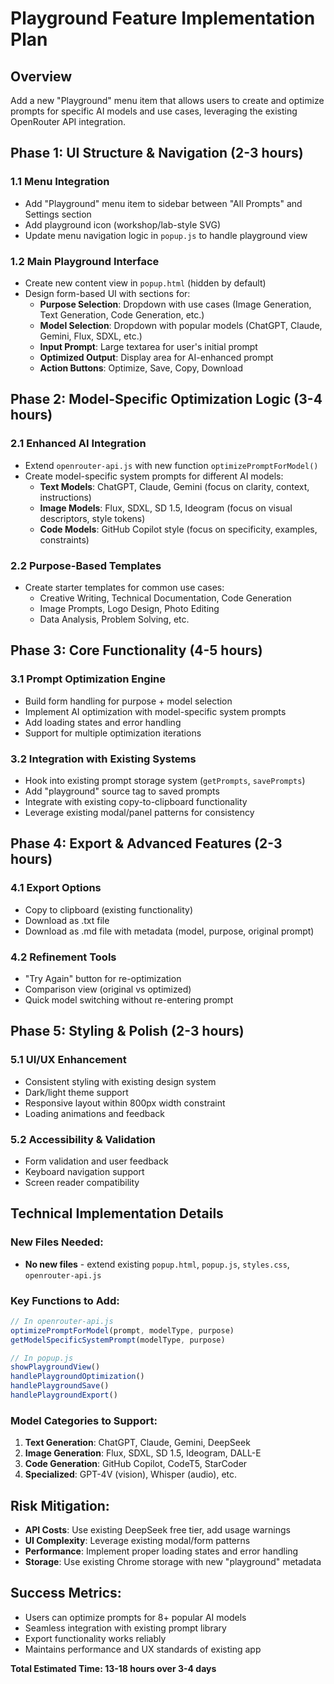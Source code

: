 # Playground Feature Implementation Plan

## Overview
Add a new "Playground" menu item that allows users to create and optimize prompts for specific AI models and use cases, leveraging the existing OpenRouter API integration.

## Phase 1: UI Structure & Navigation (2-3 hours)

### 1.1 Menu Integration
- Add "Playground" menu item to sidebar between "All Prompts" and Settings section
- Add playground icon (workshop/lab-style SVG)
- Update menu navigation logic in `popup.js` to handle playground view

### 1.2 Main Playground Interface
- Create new content view in `popup.html` (hidden by default)
- Design form-based UI with sections for:
  - **Purpose Selection**: Dropdown with use cases (Image Generation, Text Generation, Code Generation, etc.)
  - **Model Selection**: Dropdown with popular models (ChatGPT, Claude, Gemini, Flux, SDXL, etc.)
  - **Input Prompt**: Large textarea for user's initial prompt
  - **Optimized Output**: Display area for AI-enhanced prompt
  - **Action Buttons**: Optimize, Save, Copy, Download

## Phase 2: Model-Specific Optimization Logic (3-4 hours)

### 2.1 Enhanced AI Integration
- Extend `openrouter-api.js` with new function `optimizePromptForModel()`
- Create model-specific system prompts for different AI models:
  - **Text Models**: ChatGPT, Claude, Gemini (focus on clarity, context, instructions)
  - **Image Models**: Flux, SDXL, SD 1.5, Ideogram (focus on visual descriptors, style tokens)
  - **Code Models**: GitHub Copilot style (focus on specificity, examples, constraints)

### 2.2 Purpose-Based Templates
- Create starter templates for common use cases:
  - Creative Writing, Technical Documentation, Code Generation
  - Image Prompts, Logo Design, Photo Editing
  - Data Analysis, Problem Solving, etc.

## Phase 3: Core Functionality (4-5 hours)

### 3.1 Prompt Optimization Engine
- Build form handling for purpose + model selection
- Implement AI optimization with model-specific system prompts
- Add loading states and error handling
- Support for multiple optimization iterations

### 3.2 Integration with Existing Systems
- Hook into existing prompt storage system (`getPrompts`, `savePrompts`)
- Add "playground" source tag to saved prompts
- Integrate with existing copy-to-clipboard functionality
- Leverage existing modal/panel patterns for consistency

## Phase 4: Export & Advanced Features (2-3 hours)

### 4.1 Export Options
- Copy to clipboard (existing functionality)
- Download as .txt file
- Download as .md file with metadata (model, purpose, original prompt)

### 4.2 Refinement Tools
- "Try Again" button for re-optimization
- Comparison view (original vs optimized)
- Quick model switching without re-entering prompt

## Phase 5: Styling & Polish (2-3 hours)

### 5.1 UI/UX Enhancement
- Consistent styling with existing design system
- Dark/light theme support
- Responsive layout within 800px width constraint
- Loading animations and feedback

### 5.2 Accessibility & Validation
- Form validation and user feedback
- Keyboard navigation support
- Screen reader compatibility

## Technical Implementation Details

### New Files Needed:
- **No new files** - extend existing `popup.html`, `popup.js`, `styles.css`, `openrouter-api.js`

### Key Functions to Add:
```javascript
// In openrouter-api.js
optimizePromptForModel(prompt, modelType, purpose)
getModelSpecificSystemPrompt(modelType, purpose)

// In popup.js  
showPlaygroundView()
handlePlaygroundOptimization()
handlePlaygroundSave()
handlePlaygroundExport()
```

### Model Categories to Support:
1. **Text Generation**: ChatGPT, Claude, Gemini, DeepSeek
2. **Image Generation**: Flux, SDXL, SD 1.5, Ideogram, DALL-E
3. **Code Generation**: GitHub Copilot, CodeT5, StarCoder
4. **Specialized**: GPT-4V (vision), Whisper (audio), etc.

## Risk Mitigation:
- **API Costs**: Use existing DeepSeek free tier, add usage warnings
- **UI Complexity**: Leverage existing modal/form patterns
- **Performance**: Implement proper loading states and error handling
- **Storage**: Use existing Chrome storage with new "playground" metadata

## Success Metrics:
- Users can optimize prompts for 8+ popular AI models
- Seamless integration with existing prompt library
- Export functionality works reliably
- Maintains performance and UX standards of existing app

**Total Estimated Time: 13-18 hours over 3-4 days**